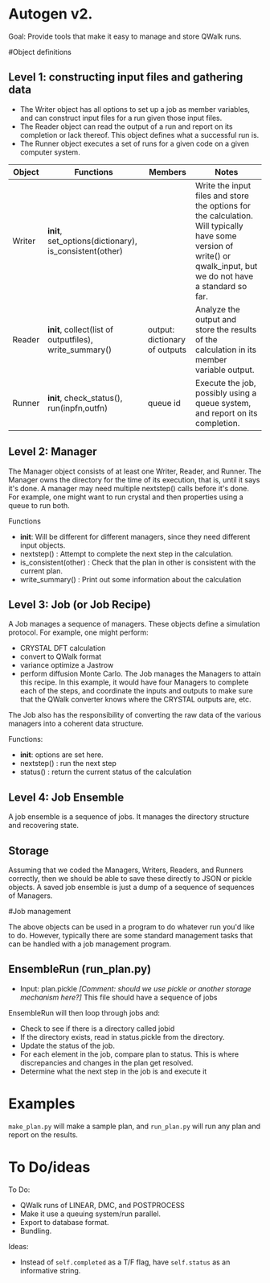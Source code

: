 
# Autogen v2.

Goal: Provide tools that make it easy to manage and store QWalk runs.

#Object definitions

## Level 1: constructing input files and gathering data

 * The Writer object has all options to set up a job as member variables, and can construct input files for a run given those input files.
 * The Reader object can read the output of a run and report on its completion or lack thereof. This object defines what a successful run is. 
 * The Runner object executes a set of runs for a given code on a given computer system.


| Object | Functions                                               | Members                       | Notes                                                                                                                                                              |
|--------|---------------------------------------------------------|-------------------------------|--------------------------------------------------------------------------------------------------------------------------------------------------------------------|
| Writer | __init__, set\_options(dictionary), is\_consistent(other) |                               | Write the input files and store the options for the calculation. Will typically have some version of write() or qwalk\_input, but we do not have a standard so far. |
| Reader | __init__, collect(list of outputfiles), write\_summary() | output: dictionary of outputs | Analyze the output and store the results of the calculation in its member variable output.                                                                         |
| Runner | __init__, check\_status(), run(inpfn,outfn)              | queue id                      | Execute the job, possibly using a queue system, and report on its completion.                                                                                      |


## Level 2: Manager

The Manager object consists of at least one Writer, Reader, and Runner. The Manager owns the directory for the time of its execution, that is, until it says it's done.
A manager may need multiple nextstep() calls before it's done. For example, one might want to run crystal and then properties using a queue to run both. 

Functions
 * __init__: Will be different for different managers, since they need different input objects.
 * nextstep() : Attempt to complete the next step in the calculation.
 * is\_consistent(other) : Check that the plan in other is consistent with the current plan.
 * write\_summary() : Print out some information about the calculation

## Level 3: Job (or Job Recipe)
 
A Job manages a sequence of managers.
These objects define a simulation protocol. 
For example, one might perform:
 * CRYSTAL DFT calculation
 * convert to QWalk format
 * variance optimize a Jastrow
 * perform diffusion Monte Carlo. 
The Job manages the Managers to attain this recipe. In this example, it would have four Managers to complete each of the steps, and coordinate the inputs and outputs to make sure that the QWalk converter knows where the CRYSTAL outputs are, etc.

The Job also has the responsibility of converting the raw data of the various managers into a coherent data structure. 

Functions:
 * __init__: options are set here. 
 * nextstep() : run the next step
 * status() : return the current status of the calculation
  

## Level 4: Job Ensemble

A job ensemble is a sequence of jobs. It manages the directory structure and recovering state. 


## Storage

Assuming that we coded the Managers, Writers, Readers, and Runners correctly, then we should be able to save these directly to JSON or pickle objects. A saved job ensemble is just a dump of a sequence of sequences of Managers.

#Job management

The above objects can be used in a program to do whatever run you'd like to do. However, typically there are some standard management tasks that can be handled with a job management program. 


## EnsembleRun (run\_plan.py)

 * Input: plan.pickle *[Comment: should we use pickle or another storage mechanism here?]* This file should have a sequence of jobs

EnsembleRun will then loop through jobs and:
 * Check to see if there is a directory called jobid
 * If the directory exists, read in status.pickle from the directory.
 * Update the status of the job.
 * For each element in the job, compare plan to status. This is where discrepancies and changes in the plan get resolved.
 * Determine what the next step in the job is and execute it

# Examples

`make_plan.py` will make a sample plan, and `run_plan.py` will run any plan and report on the results.

# To Do/ideas

To Do:
 * QWalk runs of LINEAR, DMC, and POSTPROCESS
 * Make it use a queuing system/run parallel.
 * Export to database format.
 * Bundling.

Ideas:
 * Instead of `self.completed` as a T/F flag, have `self.status` as an informative string.
